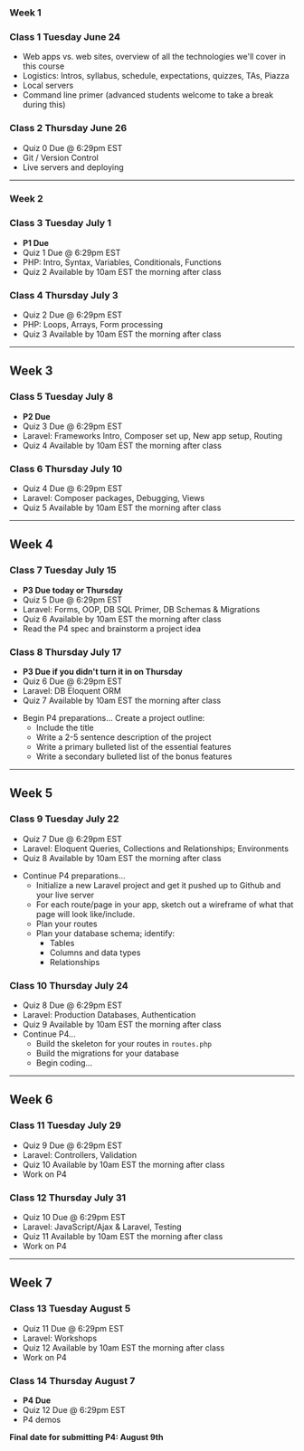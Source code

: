 ### __Week 1__
### Class 1 Tuesday June 24
* Web apps vs. web sites, overview of all the technologies we'll cover in this course
* Logistics: Intros, syllabus, schedule, expectations, quizzes, TAs, Piazza
* Local servers
* Command line primer (advanced students welcome to take a break during this)

### Class 2 Thursday June 26
* Quiz 0 Due @ 6:29pm EST
* Git / Version Control
* Live servers and deploying

***

### __Week 2__
### Class 3 Tuesday July 1
* __P1 Due__
* Quiz 1 Due @ 6:29pm EST
* PHP: Intro, Syntax, Variables, Conditionals, Functions
* Quiz 2 Available by 10am EST the morning after class

### Class 4 Thursday July 3
* Quiz 2 Due @ 6:29pm EST
* PHP: Loops, Arrays, Form processing
* Quiz 3 Available by 10am EST the morning after class

***

## __Week 3__
### Class 5 Tuesday July 8
* __P2 Due__
* Quiz 3 Due @ 6:29pm EST
* Laravel: Frameworks Intro, Composer set up, New app setup, Routing
* Quiz 4 Available by 10am EST the morning after class

### Class 6 Thursday July 10
* Quiz 4 Due @ 6:29pm EST
* Laravel: Composer packages, Debugging, Views
* Quiz 5 Available by 10am EST the morning after class

***

## __Week 4__
### Class 7 Tuesday July 15
* __P3 Due today or Thursday__
* Quiz 5 Due @ 6:29pm EST
* Laravel: Forms, OOP, DB SQL Primer, DB Schemas & Migrations
* Quiz 6 Available by 10am EST the morning after class
* Read the P4 spec and brainstorm a project idea

### Class 8 Thursday July 17
* __P3 Due if you didn't turn it in on Thursday__
* Quiz 6 Due @ 6:29pm EST
* Laravel: DB Eloquent ORM
* Quiz 7 Available by 10am EST the morning after class
+ Begin P4 preparations... Create a project outline:
	+ Include the title
	+ Write a 2-5 sentence description of the project
	+ Write a primary bulleted list of the essential features
	+ Write a secondary bulleted list of the bonus features

***

## __Week 5__
### Class 9 Tuesday July 22
* Quiz 7 Due @ 6:29pm EST
* Laravel: Eloquent Queries, Collections and Relationships; Environments
* Quiz 8 Available by 10am EST the morning after class
+ Continue P4 preparations...
	+ Initialize a new Laravel project and get it pushed up to Github and your live server
	+ For each route/page in your app, sketch out a wireframe of what that page will look like/include.
	+ Plan your routes
	+ Plan your database schema; identify:
		+ Tables
		+ Columns and data types
		+ Relationships


### Class 10 Thursday July 24
* Quiz 8 Due @ 6:29pm EST
* Laravel: Production Databases, Authentication
* Quiz 9 Available by 10am EST the morning after class
* Continue P4...
	+ Build the skeleton for your routes in `routes.php`
	+ Build the migrations for your database
	+ Begin coding...


***

## __Week 6__
### Class 11 Tuesday July 29
* Quiz 9 Due @ 6:29pm EST
* Laravel: Controllers, Validation
* Quiz 10 Available by 10am EST the morning after class
* Work on P4

### Class 12 Thursday July 31
* Quiz 10 Due @ 6:29pm EST
* Laravel: JavaScript/Ajax & Laravel, Testing
* Quiz 11 Available by 10am EST the morning after class
* Work on P4

***

## __Week 7__
### Class 13 Tuesday August 5
* Quiz 11 Due @ 6:29pm EST
* Laravel: Workshops
* Quiz 12 Available by 10am EST the morning after class
* Work on P4

### Class 14 Thursday August 7
* __P4 Due__
* Quiz 12 Due @ 6:29pm EST
* P4 demos

**Final date for submitting P4: August 9th**